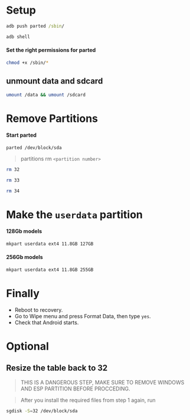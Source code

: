 # Setup
```cmd
adb push parted /sbin/

adb shell
```

#### Set the right permissions for parted
```sh
chmod +x /sbin/*
```


## unmount data and sdcard
```sh
umount /data && umount /sdcard
```

# Remove Partitions

#### Start parted
```
parted /dev/block/sda
```

> partitions rm `<partition number>`

```sh
rm 32

rm 33

rm 34
```


# Make the `userdata` partition

#### 128Gb models
```sh
mkpart userdata ext4 11.8GB 127GB
```

#### 256Gb models
```sh
mkpart userdata ext4 11.8GB 255GB
```



# Finally
- Reboot to recovery.
- Go to Wipe menu and press Format Data, then type `yes`.
- Check that Android starts.

# Optional
## Resize the table back to 32
> THIS IS A DANGEROUS STEP, MAKE SURE TO REMOVE WINDOWS AND ESP PARTITION BEFORE PROCCEDING.

> After you install the required files from step 1 again, run
```sh
sgdisk -S=32 /dev/block/sda
```